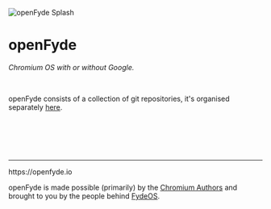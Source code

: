 ![openFyde Splash](https://fydeos.io/content/wp-content/uploads/2022/04/openfyde-splash.jpg, "openFyde Splash")
# openFyde
_Chromium OS with or without Google._

<br>

openFyde consists of a collection of git repositories, it's organised separately [here](https://github.com/openfyde).


<br>
<br>
<br>
<br>
<hr>
https://openfyde.io

<br>

openFyde is made possible (primarily) by the [Chromium Authors](https://www.chromium.org/chromium-projects/) and brought to you by the people behind [FydeOS](https://fydeos.io).
